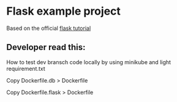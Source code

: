 # Flask example project

Based on the official [flask tutorial](https://github.com/pallets/flask/tree/main/examples/tutorial/flaskr)<br />

## Developer read this:

How to test dev bransch code locally by using minikube and light requirement.txt<br />

Copy Dockerfile.db > Dockerfile<br />

Copy Dockerfile.flask > Dockerfile<br />
